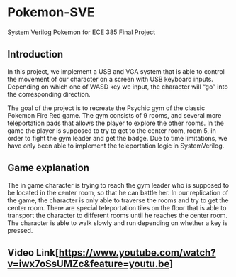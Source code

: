 # Pokemon-SVE
System Verilog Pokemon for ECE 385 Final Project

## Introduction 
In this project, we implement a USB and VGA system that is able to control the movement of our character on a screen with USB keyboard inputs. Depending on which one of WASD key we input, the character will “go” into the corresponding direction. 

The goal of the project is to recreate the Psychic gym of the classic Pokemon Fire Red game. The gym consists of 9 rooms, and several more teleportation pads that allows the player to explore the other rooms. In the game the player is supposed to try to get to the center room, room 5, in order to fight the gym leader and get the badge. Due to time limitations, we have only been able to implement the teleportation logic in SystemVerilog.

## Game explanation
The in game character is trying to reach the gym leader who is supposed to be located in the center room, so that he can battle her. In our replication of the game, the character is only able to traverse the rooms and try to get the center room. There are special teleportation tiles on the floor that is able to transport the character to different rooms until he reaches the center room. The character is able to walk slowly and run depending on whether a key is pressed.

## Video Link[https://www.youtube.com/watch?v=iwx7oSsUMZc&feature=youtu.be]
